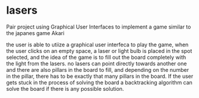 # lasers
Pair project using Graphical User Interfaces to implement a game similar to the japanes game Akari 

the user is able to utiize a graphical user interfeca to play the game, when the user clicks on
an empty space, a laser or light bulb is placed in the spot selected, and the idea of the game is to
fill out the board completely with the light from the lasers. no lasers can point directly towards 
another one and there are also pillars in the board to fill, and depending on the number in the 
pillar, there has to be exactly that many pillars in the board. If the user gets stuck in the 
process of solving the board a backtracking algorithm can solve the board if there is any possible solution.
